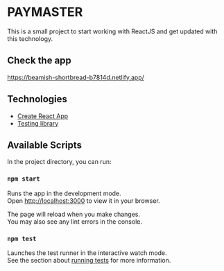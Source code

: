 # PAYMASTER

This is a small project to start working with ReactJS and get updated with this technology.

## Check the app
https://beamish-shortbread-b7814d.netlify.app/

## Technologies
* [Create React App](https://github.com/facebook/create-react-app)
* [Testing library](https://testing-library.com/)

## Available Scripts

In the project directory, you can run:

### `npm start`

Runs the app in the development mode.\
Open [http://localhost:3000](http://localhost:3000) to view it in your browser.

The page will reload when you make changes.\
You may also see any lint errors in the console.

### `npm test`

Launches the test runner in the interactive watch mode.\
See the section about [running tests](https://facebook.github.io/create-react-app/docs/running-tests) for more information.
